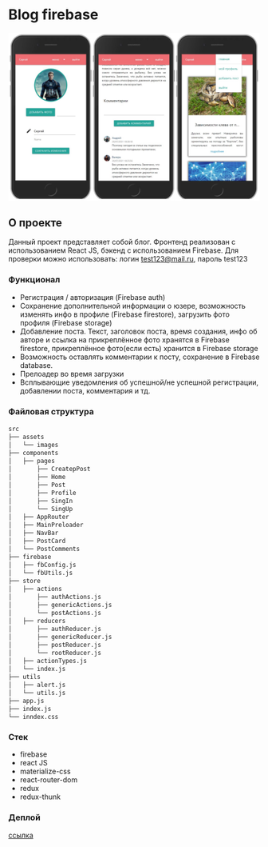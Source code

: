 # Blog firebase

![preview](https://github.com/Pavel-Sol/blog-firebase/blob/master/preview/preview.jpg)

## О проекте

Данный проект представляет собой блог. Фронтенд реализован с использованием React JS, бэкенд с использованием Firebase.
Для проверки можно использовать: логин test123@mail.ru, пароль test123

### Функционал

- Регистрация / авторизация (Firebase auth)
- Сохранение дополнительной информации о юзере, возможность изменять инфо в профиле (Firebase firestore),
  загрузить фото профиля (Firebase storage)
- Добавление поста. Текст, заголовок поста, время создания, инфо об авторе и ссылка на прикреплённое фото
  хранятся в Firebase firestore, прикреплённое фото(если есть) хранится в Firebase storage
- Возможность оставлять комментарии к посту, сохранение в Firebase database.
- Прелоадер во время загрузки
- Всплывающие уведомления об успешной/не успешной регистрации, добавлении поста, комментария и тд.

### Файловая структура

```
src
├── assets
│   └── images
├── components
│   ├── pages
│       ├── CreatepPost
│       ├── Home
│       ├── Post
│       ├── Profile
│       ├── SingIn
│       └── SingUp
│   ├── AppRouter
│   ├── MainPreloader
│   ├── NavBar
│   ├── PostCard
│   └── PostComments
├── firebase
│   ├── fbConfig.js
│   └── fbUtils.js
├── store
│   ├── actions
│       ├── authActions.js
│       ├── genericActions.js
│       └── postActions.js
│   ├── reducers
│       ├── authReducer.js
│       ├── genericReducer.js
│       ├── postReducer.js
│       └── rootReducer.js
│   ├── actionTypes.js
│   └── index.js
├── utils
│   ├── alert.js
│   └── utils.js
├── app.js
├── index.js
└── inndex.css
```

### Стек

- firebase
- react JS
- materialize-css
- react-router-dom
- redux
- redux-thunk

### Деплой

[ссылка](https://blog-firebase.vercel.app)
